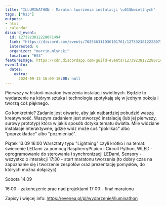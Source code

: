 ```yaml
---
title: "ILLUMINATHON - Maraton tworzenia instalacji \u015bwietlnych"
tags: ["hs3"]
outputs:
- html
- calendar
discord_event:
  id: 1273923812228071494
  link: "https://discord.com/events/762566311930101761/1273923812228071494"
  interested: 6
  organizer: "marcin.mlynski"
  location: "HS3"
featureImage: https://cdn.discordapp.com/guild-events/1273923812228071494/38c02a9c5b38281fbfa94a86fe187446.png?size=1024
eventInfo:
  dates:
    extra:
      2024-09-13 16:00-18:00: null
---
```

Pierwszy w historii maraton tworzenia instalacji świetlnych. Będzie to wydarzenie na którym sztuka i technologia spotykają się w jednym pokoju i tworzą coś pięknego.

Co konkretnie?
Zadanie jest otwarte, aby jak najbardziej pobudzić waszą kreatywność. Waszym zadaniem jest stworzyć instalację (lub jej pierwszy, surowy prototyp) która w jakiś sposób dotyka tematu światła. Mile widziane instalacje interaktywne, gdzie widz może coś "poklikać" albo "poprzekładać" albo "pozmieniać".

Piątek 13.09
16:00 Warsztaty typu "Lightning" czyli krótko i na temat:
świecenie LEDami za pomocą RaspberryPi pico i Circuit Python,
WLED - oprogramowanie do sterowania i synchronizacji LEDami,
Sensory - wszystko o interakcji
17:30 - start maratonu tworzenia (to dobry czas na zapoznanie się i tworzenie zespołów oraz prezentację pomysłów, do których można dołączyć)

Sobota 14.09

16:00 - zakończenie prac nad projektami
17:00 - finał maratonu

Zapisy i więcej info: https://evenea.pl/pl/wydarzenie/illuminathon

